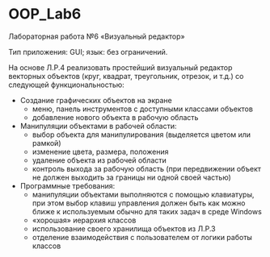 # OOP_Lab6
Лабораторная работа №6 «Визуальный редактор» 

Тип приложения: GUI; язык: без ограничений.

На основе Л.Р.4 реализовать простейший визуальный редактор векторных объектов (круг, квадрат, треугольник, отрезок, и т.д.) со следующей функциональностью:

- Создание графических объектов на экране
    - меню, панель инструментов с доступными классами объектов
    - добавление нового объекта в рабочую область
- Манипуляции объектами в рабочей области:
    - выбор объекта для манипулирования (выделяется цветом или рамкой)
    - изменение цвета, размера, положения
    - удаление объекта из рабочей области
    - контроль выхода за рабочую область (при передвижении объект не должен выходить за границы ни одной своей частью)
- Программные требования:
    - манипуляции объектами выполняются с помощью клавиатуры, при этом выбор клавиш управления должен быть как можно ближе к используемым обычно для таких задач в среде Windows
    - «хорошая» иерархия классов
    - использование своего хранилища объектов из Л.Р.3
    - отделение взаимодействия с пользователем от логики работы классов
